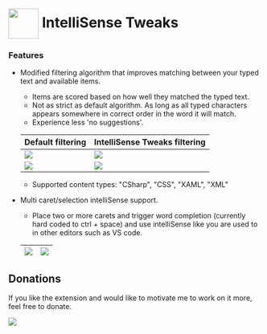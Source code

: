# <img src="https://github.com/cfognom/VSIntelliSenseTweaks/blob/master/VSIntelliSenseTweaks/logo.png" width="60" height="60" align="center"> IntelliSense Tweaks

### Features
  - Modified filtering algorithm that improves matching between your typed text and available items.
    - Items are scored based on how well they matched the typed text.
    - Not as strict as default algorithm. As long as all typed characters appears somewhere in correct order in the word it will match.
    - Experience less 'no suggestions'.

    Default filtering | IntelliSense Tweaks filtering
    -|-
    ![](https://github.com/cfognom/VSIntelliSenseTweaks/blob/master/Media/default_verygoodnameindeed.png) | ![](https://github.com/cfognom/VSIntelliSenseTweaks/blob/master/Media/tweaked_verygoodnameindeed.png)
    ![](https://github.com/cfognom/VSIntelliSenseTweaks/blob/master/Media/default_veryGoodNameIndeed1.png) | ![](https://github.com/cfognom/VSIntelliSenseTweaks/blob/master/Media/tweaked_veryGoodNameIndeed1.png)
    
    - Supported content types: "CSharp", "CSS", "XAML", "XML"
    
  - Multi caret/selection intelliSense support.
    - Place two or more carets and trigger word completion (currently hard coded to ctrl + space) and use intelliSense like you are used to in other editors such as VS code.
    
    ![](https://github.com/cfognom/VSIntelliSenseTweaks/blob/master/Media/multiCaretIntelliSense.gif) | ![](https://github.com/cfognom/VSIntelliSenseTweaks/blob/master/Media/multiCaretIntelliSense1.gif)
    -|-

## Donations
  If you like the extension and would like to motivate me to work on it more, feel free to donate.
  
  [![](https://www.paypalobjects.com/en_US/SE/i/btn/btn_donateCC_LG.gif)](https://www.paypal.com/cgi-bin/webscr?cmd=_s-xclick&hosted_button_id=W2PWF4UWEN85J)
